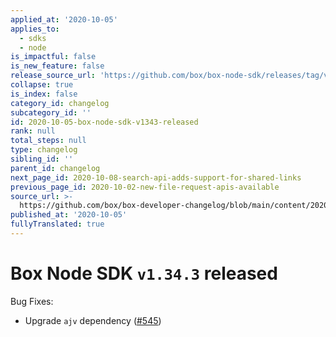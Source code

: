 ```yaml
---
applied_at: '2020-10-05'
applies_to:
  - sdks
  - node
is_impactful: false
is_new_feature: false
release_source_url: 'https://github.com/box/box-node-sdk/releases/tag/v1.34.3'
collapse: true
is_index: false
category_id: changelog
subcategory_id: ''
id: 2020-10-05-box-node-sdk-v1343-released
rank: null
total_steps: null
type: changelog
sibling_id: ''
parent_id: changelog
next_page_id: 2020-10-08-search-api-adds-support-for-shared-links
previous_page_id: 2020-10-02-new-file-request-apis-available
source_url: >-
  https://github.com/box/box-developer-changelog/blob/main/content/2020/10-05-box-node-sdk-v1343-released.md
published_at: '2020-10-05'
fullyTranslated: true
---
```

# Box Node SDK `v1.34.3` released

Bug Fixes:

* Upgrade `ajv` dependency ([#545][1])

[1]: https://github.com/box/box-node-sdk/issues/545
